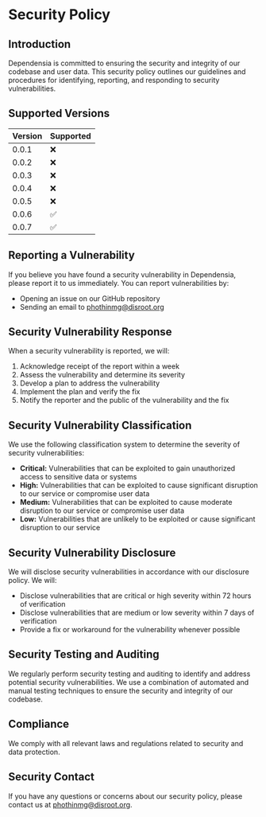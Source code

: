 # Security Policy

## Introduction

Dependensia is committed to ensuring the security and integrity of our codebase and user data. This security policy outlines our guidelines and procedures for identifying, reporting, and responding to security vulnerabilities.

## Supported Versions

| Version | Supported          |
| ------- | ------------------ |
| 0.0.1   | :x:                |
| 0.0.2   | :x:                |
| 0.0.3   | :x:                |
| 0.0.4   | :x:                |
| 0.0.5   | :x:                |
| 0.0.6   | :white_check_mark: |
| 0.0.7   | :white_check_mark: |

## Reporting a Vulnerability

If you believe you have found a security vulnerability in Dependensia, please report it to us immediately. You can report vulnerabilities by:

- Opening an issue on our GitHub repository
- Sending an email to <phothinmg@disroot.org>

## Security Vulnerability Response

When a security vulnerability is reported, we will:

1. Acknowledge receipt of the report within a week
2. Assess the vulnerability and determine its severity
3. Develop a plan to address the vulnerability
4. Implement the plan and verify the fix
5. Notify the reporter and the public of the vulnerability and the fix

## Security Vulnerability Classification

We use the following classification system to determine the severity of security vulnerabilities:

- **Critical:** Vulnerabilities that can be exploited to gain unauthorized access to sensitive data or systems
- **High:** Vulnerabilities that can be exploited to cause significant disruption to our service or compromise user data
- **Medium:** Vulnerabilities that can be exploited to cause moderate disruption to our service or compromise user data
- **Low:** Vulnerabilities that are unlikely to be exploited or cause significant disruption to our service

## Security Vulnerability Disclosure

We will disclose security vulnerabilities in accordance with our disclosure policy. We will:

- Disclose vulnerabilities that are critical or high severity within 72 hours of verification
- Disclose vulnerabilities that are medium or low severity within 7 days of verification
- Provide a fix or workaround for the vulnerability whenever possible

## Security Testing and Auditing

We regularly perform security testing and auditing to identify and address potential security vulnerabilities. We use a combination of automated and manual testing techniques to ensure the security and integrity of our codebase.

## Compliance

We comply with all relevant laws and regulations related to security and data protection.

<!-- TODO : List relevant laws and regulations -->

## Security Contact

If you have any questions or concerns about our security policy, please contact us at <phothinmg@disroot.org>.
